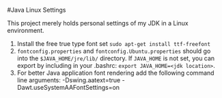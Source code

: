#Java Linux Settings

This project merely holds personal settings of my JDK in a Linux environment.

1. Install the free true type font set `sudo apt-get install ttf-freefont`
2. `fontconfig.properties` and `fontconfig.Ubuntu.properties` should go into the `$JAVA_HOME/jre/lib/` directory.  If `JAVA_HOME` is not set, you can export by including in your .bashrc: `export JAVA_HOME=<jdk location>`.
3. For better Java application font rendering add the following command line arguments:
    -Dswing.aatext=true
    -Dawt.useSystemAAFontSettings=on

